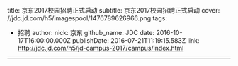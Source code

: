 title: 京东2017校园招聘正式启动
subtitle: 京东2017校园招聘正式启动
cover: //jdc.jd.com/h5/imagespool/1476789626966.png
tags:
  - 招聘
author:
  nick: 京东
  github_name: JDC
date: 2016-10-17T16:00:00.000Z
publishDate: 2016-07-21T11:19:15.583Z
link: http://jdc.jd.com/h5/jd-campus-2017/campus/index.html
---